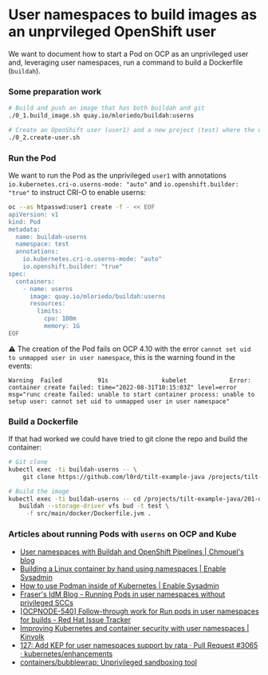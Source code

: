 # User namespaces to build images as an unprvileged OpenShift user

We want to document how to start a Pod on OCP as an unprivileged user and, leveraging user namespaces, run a command to build a Dockerfile (`buildah`).

### Some preparation work

```bash
# Build and push an image that has both buildah and git
./0_1.build_image.sh quay.io/mloriedo/buildah:userns

# Create an OpenShift user (user1) and a new project (test) where the user has edit role
./0_2.create-user.sh
```

### Run the Pod

We want to run the Pod as the unprivileged `user1` with annotations `io.kubernetes.cri-o.userns-mode: "auto"` and `io.openshift.builder: "true"` to instruct CRI-O to enable userns:

```bash
oc --as htpasswd:user1 create -f - << EOF
apiVersion: v1
kind: Pod
metadata:
  name: buildah-userns
  namespace: test
  annotations:
    io.kubernetes.cri-o.userns-mode: "auto"
    io.openshift.builder: "true"
spec:
  containers:
    - name: userns
      image: quay.io/mloriedo/buildah:userns
      resources:
        limits:
          cpu: 100m
          memory: 1G
EOF
```

:warning: The creation of the Pod fails on OCP 4.10 with the error `cannot set uid to unmapped user in user namespace`, this is the warning found in the events:

```log
Warning  Failed          91s               kubelet            Error: container create failed: time="2022-08-31T10:15:03Z" level=error msg="runc create failed: unable to start container process: unable to setup user: cannot set uid to unmapped user in user namespace"
```

### Build a Dockerfile

If that had worked we could have tried to git clone the repo and build the container:

```bash
# Git clone
kubectl exec -ti buildah-userns -- \
	git clone https://github.com/l0rd/tilt-example-java /projects/tilt-example-java

# Build the image
kubectl exec -ti buildah-userns -- cd /projects/tilt-example-java/201-quarkus-live-update && \
   buildah --storage-driver vfs bud -t test \
     -f src/main/docker/Dockerfile.jvm .
```

### Articles about running Pods with `userns` on OCP and Kube

- [User namespaces with Buildah and OpenShift Pipelines | Chmouel's blog](https://blog.chmouel.com/2022/01/25/user-namespaces-with-buildah-and-openshift-pipelines/)
- [Building a Linux container by hand using namespaces | Enable Sysadmin](https://www.redhat.com/sysadmin/building-container-namespaces)
- [How to use Podman inside of Kubernetes | Enable Sysadmin](https://www.redhat.com/sysadmin/podman-inside-kubernetes)
- [Fraser's IdM Blog - Running Pods in user namespaces without privileged SCCs](https://frasertweedale.github.io/blog-redhat/posts/2022-02-02-openshift-user-ns-without-anyuid.html)
- [[OCPNODE-540] Follow-through work for Run pods in user namespaces for builds - Red Hat Issue Tracker](https://issues.redhat.com/browse/OCPNODE-540)
- [Improving Kubernetes and container security with user namespaces | Kinvolk](https://kinvolk.io/blog/2020/12/improving-kubernetes-and-container-security-with-user-namespaces/)
- [127: Add KEP for user namespaces support by rata · Pull Request #3065 · kubernetes/enhancements](https://github.com/kubernetes/enhancements/pull/3065)
- [containers/bubblewrap: Unprivileged sandboxing tool](https://github.com/containers/bubblewrap)

